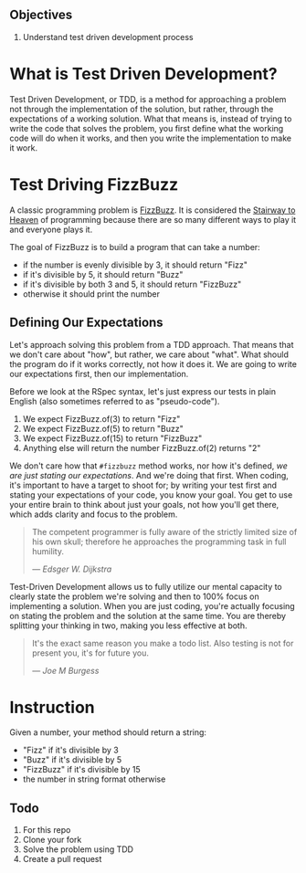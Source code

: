 ## Objectives

1. Understand test driven development process

# What is Test Driven Development?

Test Driven Development, or TDD, is a method for approaching a problem not through the implementation of the solution, but rather, through the expectations of a working solution. What that means is, instead of trying to write the code that solves the problem, you first define what the working code will do when it works, and then you write the implementation to make it work.

# Test Driving FizzBuzz

A classic programming problem is [FizzBuzz](http://c2.com/cgi/wiki?FizzBuzzTest). It is considered the [Stairway to Heaven](http://www.codinghorror.com/blog/2007/02/fizzbuzz-the-programmers-stairway-to-heaven.html) of programming because there are so many different ways to play it and everyone plays it.

The goal of FizzBuzz is to build a program that can take a number:
- if the number is evenly divisible by 3, it should return "Fizz"
- if it's divisible by 5, it should return "Buzz"
- if it's divisible by both 3 and 5, it should return "FizzBuzz"
- otherwise it should print the number

## Defining Our Expectations

Let's approach solving this problem from a TDD approach. That means that we don't care about "how", but rather, we care about "what". What should the program do if it works correctly, not how it does it. We are going to write our expectations first, then our implementation.

Before we look at the RSpec syntax, let's just express our tests in plain English (also sometimes referred to as "pseudo-code").

1. We expect FizzBuzz.of(3) to return "Fizz"
2. We expect FizzBuzz.of(5) to return "Buzz"
3. We expect FizzBuzz.of(15) to return "FizzBuzz"
4. Anything else will return the number FizzBuzz.of(2) returns "2"

We don't care how that `#fizzbuzz` method works, nor how it's defined, *we are just stating our expectations*. And we're doing that first. When coding, it's important to have a target to shoot for; by writing your test first and stating your expectations of your code, you know your goal. You get to use your entire brain to think about just your goals, not how you'll get there, which adds clarity and focus to the problem.

> The competent programmer is fully aware of the strictly limited size of his own skull; therefore he approaches the programming task in full humility.
>
> — <cite>Edsger W. Dijkstra</cite>

Test-Driven Development allows us to fully utilize our mental capacity to clearly state the problem we're solving and then to 100% focus on implementing a solution. When you are just coding, you're actually focusing on stating the problem and the solution at the same time. You are thereby splitting your thinking in two, making you less effective at both.

> It's the exact same reason you make a todo list. Also testing is not for present you, it's for future you.
>
> — <cite>Joe M Burgess</cite>

# Instruction
Given a number, your method should return a string:
- "Fizz" if it's divisible by 3
- "Buzz" if it's divisible by 5
- "FizzBuzz" if it's divisible by 15
- the number in string format otherwise

## Todo
1. For this repo
2. Clone your fork
3. Solve the problem using TDD
4. Create a pull request

